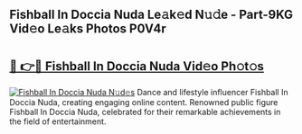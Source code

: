 ## Fishball In Doccia Nuda Le𝚊k𝚎d N𝚞𝚍e - Part-9KG Vid𝚎o Le𝚊ks Photos P0V4r

# <h2><a href="http://fbco49.evod.top/?m=Fishball+In+Doccia+Nuda">🔗 👉🔴 Fishball In Doccia Nuda Vid𝚎o Ph𝚘t𝚘s</a></h2>

[![Fishball In Doccia Nuda N𝚞d𝚎s](https://i.imgur.com/8V9OHl7.gif)](http://fbco49.evod.top/?m=Fishball+In+Doccia+Nuda)
Dance and lifestyle influencer Fishball In Doccia Nuda, creating engaging online content. Renowned public figure Fishball In Doccia Nuda, celebrated for their remarkable achievements in the field of entertainment. 
